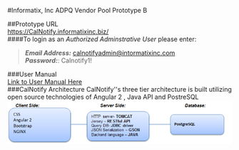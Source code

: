 
#Informatix, Inc  ADPQ Vendor Pool Prototype B

##Prototype URL <br/>
https://CalNotify.informatixinc.biz/ <br />
####To login as an _Authorized Adminstrative User_ please enter:<br />
>**_Email Address:_** calnotifyadmin@intormatixinc.com <br>
>**_Password:_**: Calnotify1!

###User Manual <br/>
[Link to User Manual Here](https://github.com/informatixinc/Cal-Notify/tree/master/db_schema)<br />
###CalNotify Architecture
CalNotify''s three tier architecture is built utilizing open source technologies of Angular 2 , Java API and PostreSQL <br>
![](https://github.com/yuliavydra/TEST1/blob/master/CaNotifyArchitecture.PNG)









